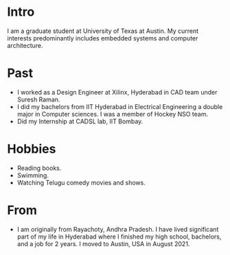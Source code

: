 
# Intro

I am a graduate student at University of Texas at Austin. My current interests predominantly includes embedded systems and computer architecture. 

<!--My interests include Machine learning, Computer vision, Deep learning, Algorithms, Data pipelines and Infrastructure.--> 
# Past
- I worked as a Design Engineer at Xilinx, Hyderabad in CAD team under Suresh Raman.
- I did my bachelors from IIT Hyderabad in Electrical Engineering a double major in Computer sciences. I was a member of Hockey NSO team. 
- Did my Internship at CADSL lab, IIT Bombay.

<!-- My team achieved 2nd place at Aerospace automation challenge conducted
by Honeywell(https://cse.iith.ac.in/news/2018-04-24-honeywe.html).-->

# Hobbies
- Reading books.
- Swimming.
- Watching Telugu comedy movies and shows.

# From

- I am originally from Rayachoty, Andhra Pradesh. I have lived significant part of my life in
Hyderabad where I finished my high school, bachelors, and a job for 2 years. I moved to Austin, USA in August 2021.

